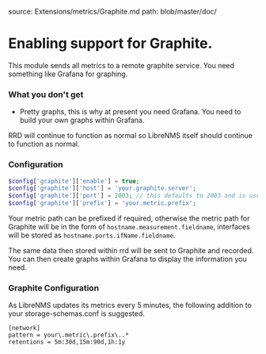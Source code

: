 source: Extensions/metrics/Graphite.md
path: blob/master/doc/
# Enabling support for Graphite.

This module sends all metrics to a remote graphite service. You need something like Grafana for graphing.

### What you don't get
 - Pretty graphs, this is why at present you need Grafana. You need to build your own graphs within Grafana.

RRD will continue to function as normal so LibreNMS itself should continue to function as normal.

### Configuration
```php
$config['graphite']['enable'] = true;
$config['graphite']['host'] = 'your.graphite.server';
$config['graphite']['port'] = 2003; // this defaults to 2003 and is usually not needed
$config['graphite']['prefix'] = 'your.metric.prefix';
```

Your metric path can be prefixed if required, otherwise the metric path for Graphite will be in the form of
`hostname.measurement.fieldname`, interfaces will be stored as `hostname.ports.ifName.fieldname`.

The same data then stored within rrd will be sent to Graphite and recorded. You can then create graphs within Grafana
to display the information you need.

### Graphite Configuration
As LibreNMS updates its metrics every 5 minutes, the following addition to your storage-schemas.conf is suggested.

```
[network]
pattern = your\.metric\.prefix\..*
retentions = 5m:30d,15m:90d,1h:1y
```
